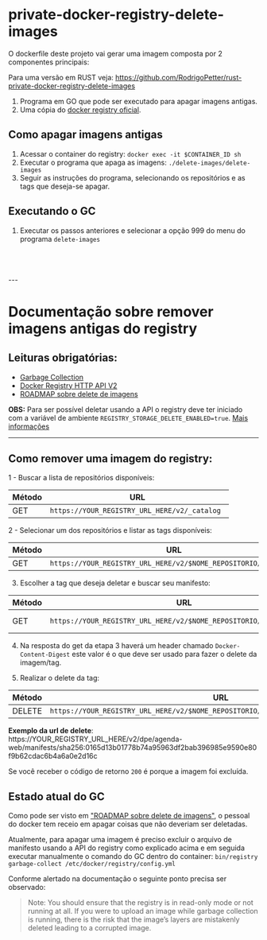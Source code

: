 # private-docker-registry-delete-images

O dockerfile deste projeto vai gerar uma imagem composta por 2 componentes principais:

Para uma versão em RUST veja: https://github.com/RodrigoPetter/rust-private-docker-registry-delete-images

1. Programa em GO que pode ser executado para apagar imagens antigas.
1. Uma cópia do [docker registry oficial](https://hub.docker.com/_/registry).

## Como apagar imagens antigas
1. Acessar o container do registry: `docker exec -it $CONTAINER_ID sh`
2. Executar o programa que apaga as imagens: `./delete-images/delete-images`
3. Seguir as instruções do programa, selecionando os repositórios e as tags que deseja-se apagar.

## Executando o GC
1. Executar os passos anteriores e selecionar a opção 999 do menu do programa `delete-images`


<br>
<br>
<br>
---

# Documentação sobre remover imagens antigas do registry

## Leituras obrigatórias:
- [Garbage Collection](https://docs.docker.com/registry/garbage-collection/#run-garbage-collection)
- [Docker Registry HTTP API V2](https://docs.docker.com/registry/spec/api/)
- [ROADMAP sobre delete de imagens](https://github.com/docker/distribution/blob/master/ROADMAP.md#deletes)

**OBS:** Para ser possível deletar usando a API o registry deve ter iniciado com a variável de ambiente `REGISTRY_STORAGE_DELETE_ENABLED=true`. [Mais informações](https://docs.docker.com/registry/configuration/#delete)

---

## Como remover uma imagem do registry:
1 - Buscar a lista de repositórios disponíveis:

| Método | URL |
| ------ | ------ |
| GET | `https://YOUR_REGISTRY_URL_HERE/v2/_catalog `|

2 - Selecionar um dos repositórios e listar as tags disponíveis:

| Método | URL |
| ------ | ------ |
| GET | `https://YOUR_REGISTRY_URL_HERE/v2/$NOME_REPOSITORIO/tags/list` |

3.  Escolher a tag que deseja deletar e buscar seu manifesto:

| Método | URL | HEADERS |
| ------ | ------ | ------ |
| GET | `https://YOUR_REGISTRY_URL_HERE/v2/$NOME_REPOSITORIO/manifests/$TAG` |Accept: application/vnd.docker.distribution.manifest.v2+json

4.  Na resposta do get da etapa 3 haverá um header chamado `Docker-Content-Digest` este valor é o que deve ser usado para fazer o delete da imagem/tag.

5.  Realizar o delete da tag:

| Método | URL |
| ------ | ------ |
| DELETE | `https://YOUR_REGISTRY_URL_HERE/v2/$NOME_REPOSITORIO/manifests/$DOCKER_CONTENT_DIGEST` |

**Exemplo da url de delete**:  https://YOUR_REGISTRY_URL_HERE/v2/dpe/agenda-web/manifests/sha256:0165d13b01778b74a95963df2bab396985e9590e80f9b62cdac6b4a6a0e2d16c

Se você receber o código de retorno `200` é porque a imagem foi excluída.

## Estado atual do GC
Como pode ser visto em ["ROADMAP sobre delete de imagens"](https://github.com/docker/distribution/blob/master/ROADMAP.md#deletes), o pessoal do docker tem receio em apagar coisas que não deveriam ser deletadas.

Atualmente, para apagar uma imagem é preciso excluir o arquivo de manifesto usando a API do registry como explicado acima e em seguida executar manualmente o comando do GC dentro do container: `bin/registry garbage-collect /etc/docker/registry/config.yml`

Conforme alertado na documentação o seguinte ponto precisa ser observado:
> Note: You should ensure that the registry is in read-only mode or not running at all. If you were to upload an image while garbage collection is running, there is the risk that the image’s layers are mistakenly deleted leading to a corrupted image. 
